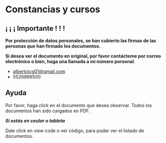 # Constancias y cursos
## ¡ ¡ ¡ Importante ! ! !
**Por protección de datos personales, se han cubierto las firmas de las personas que han firmado los documentos.**

**Si desea ver el documento en original, por favor contácteme por correo electrónico o bien, haga una llamada a mi número personal.**

- albertoicg01@gmail.com
- 5526999500





## Ayuda
Por favor, haga click en el documento que desea
observar. Todos los documentos han sido cargados en PDF.

***Si estás en ceular o tableta***

Dale click en view code o ver código, para poder ver el listado de documentos.

